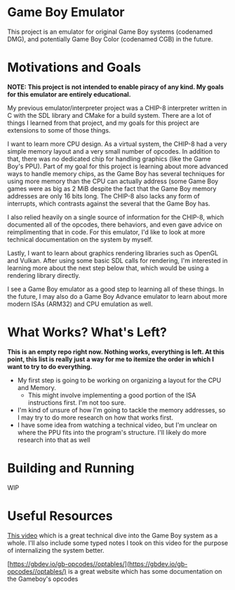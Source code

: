 # Game Boy Emulator

This project is an emulator for original Game Boy systems (codenamed DMG), and potentially
Game Boy Color (codenamed CGB) in the future.

# Motivations and Goals

**NOTE: This project is not intended to enable piracy of any kind. My goals for this emulator
are entirely educational.**

My previous emulator/interpreter project was a CHIP-8 interpreter written in C with the SDL library
and CMake for a build system. There are a lot of things I learned from that project, and my goals
for this project are extensions to some of those things.

I want to learn more CPU design. As a virtual system, the CHIP-8 had a very simple memory layout
and a very small number of opcodes. In addition to that, there was no dedicated chip for handling
graphics (like the Game Boy's PPU). Part of my goal for this project is learning about more
advanced ways to handle memory chips, as the Game Boy has several techniques for using more memory
than the CPU can actually address (some Game Boy games were as big as 2 MiB despite the fact that
the Game Boy memory addresses are only 16 bits long. The CHIP-8 also lacks any form of
interrupts, which contrasts against the several that the Game Boy has.

I also relied heavily on a single source of information for the CHIP-8, which documented all of
the opcodes, there behaviors, and even gave advice on reimplimenting that in code. For this
emulator, I'd like to look at more technical documentation on the system by myself.

Lastly, I want to learn about graphics rendering libraries such as OpenGL and Vulkan. After using
some basic SDL calls for rendering, I'm interested in learning more about the next step below
that, which would be using a rendering library directly.

I see a Game Boy emulator as a good step to learning all of these things. In the future,
I may also do a Game Boy Advance emulator to learn about more modern ISAs (ARM32) and CPU
emulation as well.

# What Works? What's Left?
**This is an empty repo right now. Nothing works, everything is left. At this point, this list is 
really just a way for me to itemize the order in which I want to try to do everything.**

- My first step is going to be working on organizing a layout for the CPU and Memory.
  - This might involve implementing a good portion of the ISA instructions first. I'm not too sure.
- I'm kind of unsure of how I'm going to tackle the memory addresses, so I may try to do more
  research on how that works first.
- I have some idea from watching a technical video, but I'm unclear on where the PPU fits into
  the program's structure. I'll likely do more research into that as well

# Building and Running
WIP

# Useful Resources

[This video](https://www.youtube.com/watch?v=HyzD8pNlpwI) which is a great technical dive into
the Game Boy system as a whole. I'll also include some typed notes I took on this video
for the purpose of internalizing the system better.

[https://gbdev.io/gb-opcodes//optables/](https://gbdev.io/gb-opcodes//optables/) is a great website
which has some documentation on the Gameboy's opcodes
